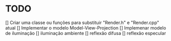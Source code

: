 # TODO

[] Criar uma classe ou funções para substituir "Render.h" e "Render.cpp" atual
[] Implementar o modelo Model-View-Projection
[] Implemenar modelo de iluminação
    [] iluminação ambiente
    [] reflexão difusa
    [] reflexão especular